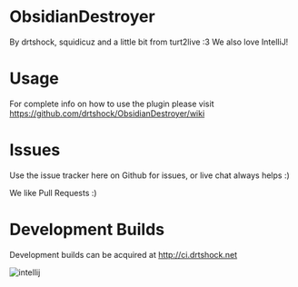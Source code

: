 ObsidianDestroyer
===
By drtshock, squidicuz and a little bit from turt2live :3 We also love IntelliJ!

Usage
===
For complete info on how to use the plugin please visit https://github.com/drtshock/ObsidianDestroyer/wiki

Issues
===
Use the issue tracker here on Github for issues, or live chat always helps :)

We like Pull Requests :)

Development Builds
===
Development builds can be acquired at http://ci.drtshock.net

![intellij](https://i.imgur.com/IAGkuC9.png)

